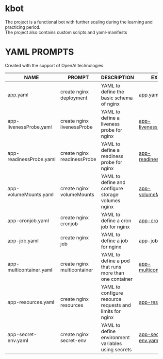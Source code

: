 # kbot
The project is a functional bot with further scaling during the learning and practicing period.  
The project also contains custom scripts and yaml-manifests

# YAML PROMPTS
Created with the support of OpenAI technologies

|             NAME            |            PROMPT           |                         DESCRIPTION                       |                           EXAMPLE                       |
|              -              |              -              |                              -                            |                              -                          |
| app.yaml                    | create nginx deployment     | YAML to define the basic schema of nginx                  | [app.yaml](yaml/app.yaml)                               |
| app-livenessProbe.yaml      | create nginx livenessProbe  | YAML to define a liveness probe for nginx                 | [app-livenessProbe.yaml](yaml/app-livenessProbe.yaml)   |
| app-readinessProbe.yaml     | create nginx readinessProbe | YAML to define a readiness probe for nginx                | [app-readinessProbe.yaml](yaml/app-readinessProbe.yaml) |
| app-volumeMounts.yaml       | create nginx volumeMounts   | YAML to define and configure storage volumes nginx        | [app-volumeMounts.yaml](yaml/app-volumeMounts.yaml)     |
| app-cronjob.yaml            | create nginx cronjob        | YAML to define a cron job for nginx                       | [app-cronjob.yaml](yaml/app-cronjob.yaml)               |
| app-job.yaml                |create nginx job             | YAML to define a job for nginx                            | [app-job.yaml](yaml/app-job.yaml)                       |
| app-multicontainer.yaml     | create nginx multicontainer | YAML to define a pod that runs more than one container    | [app-multicontainer.yaml](yaml/app-multicontainer.yaml) |
| app-resources.yaml          | create nginx resources      | YAML to configure resource requests and limits for nginx  | [app-resources.yaml](yaml/app-resources.yaml)           |
| app-secret-env.yaml         | create nginx secret-env     | YAML to define environment variables using secrets        | [app-secret-env.yaml](yaml/app-secret-env.yaml)         |
